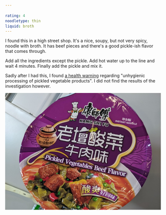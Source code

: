 ```yaml
---

rating: 4
noodletype: thin
liquid: broth
---
```


I found this in a high street shop.  It's a nice, soupy, but not very spicy, noodle with broth.  It has beef pieces and there's a good pickle-ish flavor that comes through.  

Add all the ingredients except the pickle.  Add hot water up to the line and wait 4 minutes.  Finally add the pickle and mix it. 

Sadly after I had this, I found [a health warning](https://www.cfs.gov.hk/english/press/20220317_9362.html) regarding "unhygienic processing of pickled vegetable products".  I did not find the results of the investigation however. 


![Kang Shi Fu Pickled Vegetable Beef Flavor](images/007.jpg)